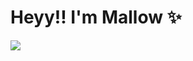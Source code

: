 # Heyy!! I'm Mallow ✨

<picture>
  <source
    srcset="https://github-readme-stats.vercel.app/api?username=malfurra&show_icons=true&theme=dark"
    media="(prefers-color-scheme: tokyonight)"
  />
  <source
    srcset="https://github-readme-stats.vercel.app/api?username=malfurra&show_icons=true"
    media="(prefers-color-scheme: light), (prefers-color-scheme: no-preference)"
  />
  <img src="https://github-readme-stats.vercel.app/api?username=malfurra&show_icons=true" />
</picture>